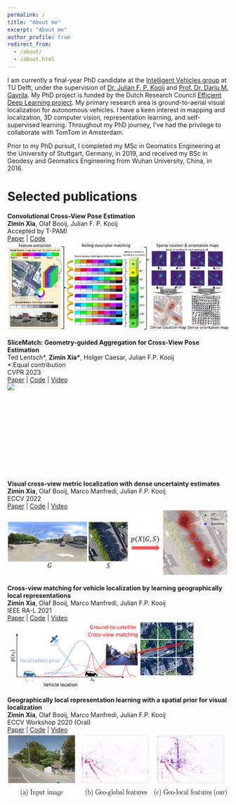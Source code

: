 ```yaml
---
permalink: /
title: "About me"
excerpt: "About me"
author_profile: true
redirect_from: 
  - /about/
  - /about.html
---
```


I am currently a final-year PhD candidate at the [Intelligent Vehicles group](https://intelligent-vehicles.org/) at TU Delft, under the supervision of [Dr. Julian F. P. Kooij](https://jkooij.github.io/) and [Prof. Dr. Dariu M. Gavrila](http://www.gavrila.net/).
My PhD project is funded by the Dutch Research Council [Efficient Deep Learning project](https://efficientdeeplearning.nl/).
My primary research area is ground-to-aerial visual localization for autonomous vehicles. I have a keen interest in mapping and localization, 3D computer vision, representation learning, and self-supervised learning. 
Throughout my PhD journey, I've had the privilege to collaborate with TomTom in Amsterdam.

Prior to my PhD pursuit, I completed my MSc in Geomatics Engineering at the University of Stuttgart, Germany, in 2019, and received my BSc in Geodesy and Geomatics Engineering from Wuhan University, China, in 2016.


# Selected publications

<div style="text-align: left; margin-bottom: 20px;">
    <strong>Convolutional Cross-View Pose Estimation</strong><br>
    <strong>Zimin Xia</strong>, Olaf Booij, Julian F. P. Kooij<br>
    Accepted by T-PAMI<br>
    <a href="https://arxiv.org/abs/2303.05915v2">Paper</a> | <a href="https://github.com/tudelft-iv/CCVPE">Code</a><br>
    <img src="./images/CCVPE.jpg" style="height:200px; display: block;" />
</div>

<div style="text-align: left; margin-bottom: 20px;">
    <strong>SliceMatch: Geometry-guided Aggregation for Cross-View Pose Estimation</strong><br>
    Ted Lentsch*, <strong>Zimin Xia*</strong>, Holger Caesar, Julian F.P. Kooij<br>
    *:Equal contribution<br>
    CVPR 2023<br>
    <a href="https://openaccess.thecvf.com/content/CVPR2023/html/Lentsch_SliceMatch_Geometry-Guided_Aggregation_for_Cross-View_Pose_Estimation_CVPR_2023_paper.html">Paper</a> | <a href="https://github.com/tudelft-iv/SliceMatch">Code</a> | <a href="https://www.youtube.com/watch?v=gql1dkQQNrA">Video</a><br>
    <img src="./images/SliceMatch.jpg" style="height:200px; display: block;" />
</div>

<div style="text-align: left; margin-bottom: 20px;">
    <strong>Visual cross-view metric localization with dense uncertainty estimates</strong><br>
    <strong>Zimin Xia</strong>, Olaf Booij, Marco Manfredi, Julian F.P. Kooij<br>
    ECCV 2022<br>
    <a href="https://link.springer.com/chapter/10.1007/978-3-031-19842-7_6">Paper</a> | <a href="https://github.com/tudelft-iv/CrossViewMetricLocalization">Code</a> | <a href="https://www.youtube.com/watch?v=BnVEk-Mp0xU">Video</a><br>
    <img src="./images/ECCV22.jpg" style="height:150px; display: block;" />
</div>

<div style="text-align: left; margin-bottom: 20px;">
    <strong>Cross-view matching for vehicle localization by learning geographically local representations</strong><br>
    <strong>Zimin Xia</strong>, Olaf Booij, Marco Manfredi, Julian F.P. Kooij<br>
    IEEE RA-L 2021<br>
    <a href="https://ieeexplore.ieee.org/abstract/document/9449965">Paper</a> | <a href="https://github.com/tudelft-iv/Visual-Localization-with-Spatial-Prior">Code</a> | <a href="https://www.youtube.com/watch?v=s0uoswTOVG8">Video</a><br>
    <img src="./images/RAL21.PNG" style="height:150px; display: block;" />
</div>

<div style="text-align: left; margin-bottom: 20px;">
    <strong>Geographically local representation learning with a spatial prior for visual localization</strong><br>
    <strong>Zimin Xia</strong>, Olaf Booij, Marco Manfredi, Julian F.P. Kooij<br>
    ECCV Workshop 2020 (Oral)<br>
    <a href="https://link.springer.com/chapter/10.1007/978-3-030-66096-3_38">Paper</a> | <a href="https://github.com/tudelft-iv/Visual-Localization-with-Spatial-Prior">Code</a> | <a href="https://www.youtube.com/watch?v=4ii0ALys6cY&t=4331s">Video</a><br>
    <img src="./images/ECCVW20.png" style="height:150px; display: block;" />
</div>
